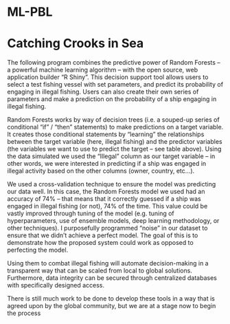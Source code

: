 # ML-PBL
# Catching Crooks in Sea

The following program combines the predictive power of Random Forests – a powerful machine learning algorithm – with the open source, web application builder “R Shiny”. This decision support tool allows users to select a test fishing vessel with set parameters, and predict its probability of engaging in illegal fishing. Users can also create their own series of parameters and make a prediction on the probability of a ship engaging in illegal fishing.

Random Forests works by way of decision trees (i.e. a souped-up series of conditional “if” / “then” statements) to make predictions on a target variable. It creates those conditional statements by “learning” the relationships between the target variable (here, illegal fishing) and the predictor variables (the variables we want to use to predict the target – see table above).  Using the data simulated we used the “Illegal” column as our target variable – in other words, we were interested in predicting if a ship was engaged in illegal activity based on the other columns (owner, country, etc…).

We used a cross-validation technique to ensure the model was predicting our data well.  In this case, the Random Forests model we used had an accuracy of 74% – that means that it correctly guessed if a ship was engaged in illegal fishing (or not), 74% of the time. This value could be vastly improved through tuning of the model (e.g. tuning of hyperparameters, use of ensemble models, deep learning methodology, or other techniques).  I purposefully programmed “noise” in our dataset to ensure that we didn’t achieve a perfect model. The goal of this is to demonstrate how the proposed system could work as opposed to perfecting the model.

Using them to combat illegal fishing will automate decision-making in a transparent way that can be scaled from local to global solutions. Furthermore, data integrity can be secured through centralized databases with specifically designed access.

There is still much work to be done to develop these tools in a way that is agreed upon by the global community, but we are at a stage now to begin the process
